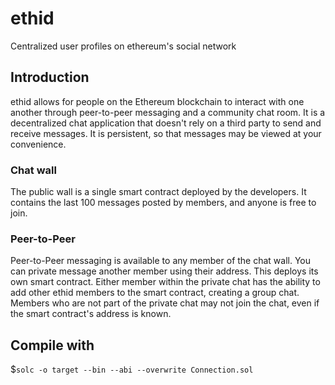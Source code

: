 # ethid
Centralized user profiles on ethereum's social network

## Introduction
ethid allows for people on the Ethereum blockchain to interact with one another through peer-to-peer messaging and a community chat room. It is a decentralized chat application that doesn't rely on a third party to send and receive messages. It is persistent, so that messages may be viewed at your convenience. 

### Chat wall
The public wall is a single smart contract deployed by the developers. It contains the last 100 messages posted by members, and anyone is free to join.

### Peer-to-Peer
Peer-to-Peer messaging is available to any member of the chat wall. You can private message another member using their address. This deploys its own smart contract. Either member within the private chat has the ability to add other ethid members to the smart contract, creating a group chat. Members who are not part of the private chat may not join the chat, even if the smart contract's address is known. 

## Compile with
$`solc -o target --bin --abi --overwrite Connection.sol`
